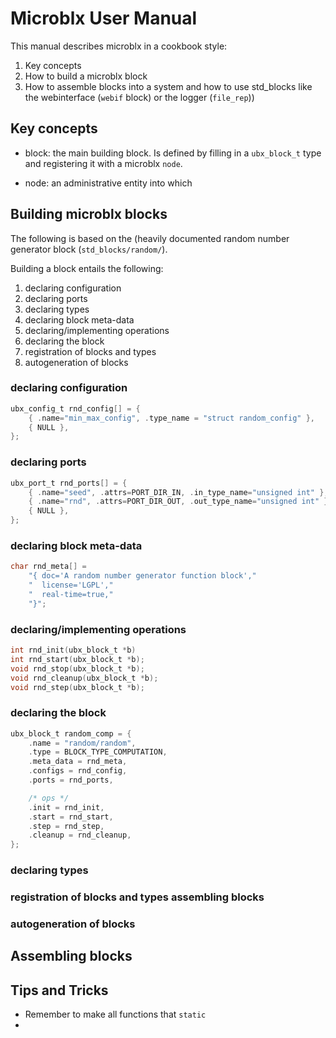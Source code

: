 Microblx User Manual
====================

This manual describes microblx in a cookbook style:

 1. Key concepts
 1. How to build a microblx block
 1. How to assemble blocks into a system and how to use std_blocks like the webinterface (`webif` block) or the logger (`file_rep`))


Key concepts
------------

- block: the main building block. Is defined by filling in a
  `ubx_block_t` type and registering it with a microblx `node`.
  
- node: an administrative entity into which




Building microblx blocks
------------------------

The following is based on the (heavily documented random number
generator block (`std_blocks/random/`).

Building a block entails the following:

1. declaring configuration
1. declaring ports
1. declaring types
1. declaring block meta-data
1. declaring/implementing operations
1. declaring the block
1. registration of blocks and types
1. autogeneration of blocks

### declaring configuration

```C
ubx_config_t rnd_config[] = {
	{ .name="min_max_config", .type_name = "struct random_config" },
	{ NULL },
};
```


### declaring ports

```C
ubx_port_t rnd_ports[] = {
	{ .name="seed", .attrs=PORT_DIR_IN, .in_type_name="unsigned int" },
	{ .name="rnd", .attrs=PORT_DIR_OUT, .out_type_name="unsigned int" },
	{ NULL },
};
```
### declaring block meta-data

```C
char rnd_meta[] =
	"{ doc='A random number generator function block',"
	"  license='LGPL',"
	"  real-time=true,"
	"}";
```

### declaring/implementing operations

```C
int rnd_init(ubx_block_t *b)
int rnd_start(ubx_block_t *b);
void rnd_stop(ubx_block_t *b);
void rnd_cleanup(ubx_block_t *b);
void rnd_step(ubx_block_t *b);
```

### declaring the block

```C
ubx_block_t random_comp = {
	.name = "random/random",
	.type = BLOCK_TYPE_COMPUTATION,
	.meta_data = rnd_meta,
	.configs = rnd_config,
	.ports = rnd_ports,

	/* ops */
	.init = rnd_init,
	.start = rnd_start,
	.step = rnd_step,
	.cleanup = rnd_cleanup,
};
```
### declaring types

### registration of blocks and types assembling blocks
### autogeneration of blocks

Assembling blocks
-----------------


Tips and Tricks
---------------

 - Remember to make all functions that `static`
 - 
 
